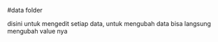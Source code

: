 #data folder

disini untuk mengedit setiap data, untuk mengubah data bisa langsung mengubah value nya